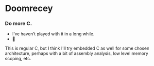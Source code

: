 # Doomrecey
<h3>Do more C.</h3>
<ul>
  <li>I've haven't played with it in a long while.</li>
  <li>🚧</li>
</ul>

This is regular C, but I think I'll try embedded C as well for some chosen architecture, perhaps with a bit of assembly analysis, low level memory scoping, etc.